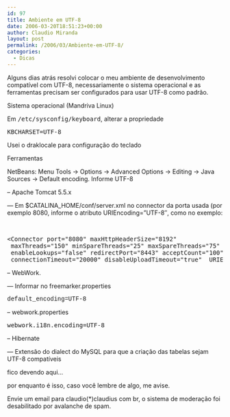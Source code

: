 ```yaml
---
id: 97
title: Ambiente em UTF-8
date: 2006-03-20T18:51:23+00:00
author: Claudio Miranda
layout: post
permalink: /2006/03/Ambiente-em-UTF-8/
categories:
  - Dicas
---
```

Alguns dias atrás resolvi colocar o meu ambiente de desenvolvimento compatível com UTF-8, necessariamente o sistema operacional e as ferramentas precisam ser configurados para usar UTF-8 como padrão. 

Sistema operacional (Mandriva Linux) 

Em <font face="monospace">/etc/sysconfig/keyboard</font>, alterar a propriedade

<pre>KBCHARSET=UTF-8</pre></p> 

Usei o draklocale para configuração do teclado

Ferramentas
  
  
NetBeans: Menu Tools -> Options -> Advanced Options -> Editing -> Java Sources -> Default encoding. Informe UTF-8

&#8211; Apache Tomcat 5.5.x
  
  
&#8212; Em \$CATALINA_HOME/conf/server.xml no connector da porta usada (por exemplo 8080, informe o atributo URIEncoding=&#8221;UTF-8&#8243;, como no exemplo:
  
  
&nbsp;
  


<pre>&lt;Connector port="8080" maxHttpHeaderSize="8192"
&nbsp;maxThreads="150" minSpareThreads="25" maxSpareThreads="75"
&nbsp;enableLookups="false" redirectPort="8443" acceptCount="100"
&nbsp;connectionTimeout="20000" disableUploadTimeout="true"&nbsp; URIEncoding="UTF-8"/&gt;
</pre></p> 

&#8211; WebWork.
  
  
&#8212; Informar no freemarker.properties
  
  
<font face="courier new,courier,monospace">default_encoding=UTF-8 </font>
  
  
&#8211; webwork.properties
  


<pre>webwork.i18n.encoding=UTF-8</pre>

  
&#8211; Hibernate
    
  
&#8212; Extensão do dialect do MySQL para que a criação das tabelas sejam UTF-8 compatíveis
    
  
fico devendo aqui&#8230;
  
  


  
por enquanto é isso, caso você lembre de algo, me avise.

Envie um email para claudio(*)claudius com br, o sistema de moderação foi desabilitado por avalanche de spam.
